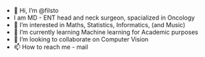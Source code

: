 - 👋 Hi, I’m @filsto
- I am MD - ENT head and neck surgeon, spacialized in Oncology
- 👀 I’m interested in Maths, Statistics, Informatics, (and Music)
- 🌱 I’m currently learning Machine learning for Academic purposes
- 💞️ I’m looking to collaborate on Computer Vision
- 📫 How to reach me - mail

<!---
filsto/filsto is a ✨ special ✨ repository because its `README.md` (this file) appears on your GitHub profile.
You can click the Preview link to take a look at your changes.
--->
